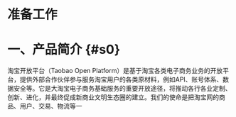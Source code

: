 # 准备工作

# **一、产品简介** {#s0}

淘宝开放平台（Taobao Open Platform）是基于淘宝各类电子商务业务的开放平台，提供外部合作伙伴参与服务淘宝用户的各类原材料，例如API、账号体系、数据安全等。它是大淘宝电子商务基础服务的重要开放途径，将推动各行各业定制、创新、进化，并最终促成新商业文明生态圈的建立。我们的使命是把淘宝网的商品、用户、交易、物流等一

